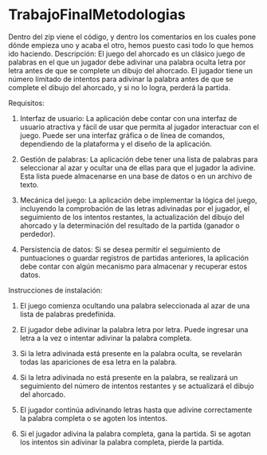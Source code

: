 # TrabajoFinalMetodologias

Dentro del zip viene el código, y dentro los comentarios en los cuales pone dónde empieza uno y acaba el otro, hemos puesto casi todo lo que hemos ido haciendo.
Descripción: 
El juego del ahorcado es un clásico juego de palabras en el que un jugador debe adivinar una palabra oculta letra por letra antes de que se complete un dibujo del ahorcado. El jugador tiene un número limitado de intentos para adivinar la palabra antes de que se complete el dibujo del ahorcado, y si no lo logra, perderá la partida.

Requisitos:
1. Interfaz de usuario: La aplicación debe contar con una interfaz de usuario atractiva y fácil de usar que permita al jugador interactuar con el juego. Puede ser una interfaz gráfica o de línea de comandos, dependiendo de la plataforma y el diseño de la aplicación.

2. Gestión de palabras: La aplicación debe tener una lista de palabras para seleccionar al azar y ocultar una de ellas para que el jugador la adivine. Esta lista puede almacenarse en una base de datos o en un archivo de texto.

3. Mecánica del juego: La aplicación debe implementar la lógica del juego, incluyendo la comprobación de las letras adivinadas por el jugador, el seguimiento de los intentos restantes, la actualización del dibujo del ahorcado y la determinación del resultado de la partida (ganador o perdedor).

4. Persistencia de datos: Si se desea permitir el seguimiento de puntuaciones o guardar registros de partidas anteriores, la aplicación debe contar con algún mecanismo para almacenar y recuperar estos datos.

Instrucciones de instalación:
1. El juego comienza ocultando una palabra seleccionada al azar de una lista de palabras predefinida.

2. El jugador debe adivinar la palabra letra por letra. Puede ingresar una letra a la vez o intentar adivinar la palabra completa.

3. Si la letra adivinada está presente en la palabra oculta, se revelarán todas las apariciones de esa letra en la palabra.

4. Si la letra adivinada no está presente en la palabra, se realizará un seguimiento del número de intentos restantes y se actualizará el dibujo del ahorcado.

5. El jugador continúa adivinando letras hasta que adivine correctamente la palabra completa o se agoten los intentos.

6. Si el jugador adivina la palabra completa, gana la partida. Si se agotan los intentos sin adivinar la palabra completa, pierde la partida.
